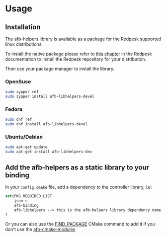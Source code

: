 # Usage

## Installation

The afb-helpers library is available as a package for the Redpesk supported linux
distributions.


To install the native package please refer to [this chapter](host-configuration/docs/1-Setup-your-build-host.html)
in the Redpesk documentation to install the Redpesk repository for your distribution.

Then use your package manager to install the library.

### OpenSuse

```bash
sudo zypper ref
sudo zypper install afb-libhelpers-devel
```

### Fedora

```bash
sudo dnf ref
sudo dnf install afb-libhelpers-devel
```

### Ubuntu/Debian

```bash
sudo apt-get update
sudo apt-get install afb-libhelpers-dev
```

## Add the afb-helpers as a static library to your binding

In your `config.cmake` file, add a dependency to the controller library, i.e:

```cmake
set(PKG_REQUIRED_LIST
	json-c
	afb-binding
	afb-libhelpers --> this is the afb-helpers library dependency name.
)
```

Or you can also use the [FIND_PACKAGE](https://cmake.org/cmake/help/v3.19/command/find_package.html?highlight=find_package)
CMake command to add it if you don't use the [afb-cmake-modules](cmakeafbtemplates/dev_guide/cmake-overview.html)
